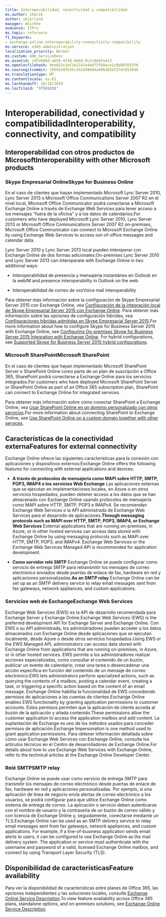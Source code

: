 ```yaml
---
title: Interoperabilidad, conectividad y compatibilidad
ms.author: sharik
author: skjerland
manager: mnirkhe
audience: ITPro
ms.topic: reference
f1_keywords:
- exchange-online-interoperability-connectivity-compatibility
ms.service: o365-administration
localization_priority: Normal
ms.custom: Adm_ServiceDesc
ms.assetid: cdfe686d-a059-4f4d-bb8d-9c2c0ebfa423
ms.openlocfilehash: 9ee023c3af3e2141e44df3f69ace1c6b897653f6
ms.sourcegitcommit: 19591e97b35c1b2a99e04a496d83af27dc6530d6
ms.translationtype: MT
ms.contentlocale: es-ES
ms.lasthandoff: 10/18/2019
ms.locfileid: "37581836"
---
```

# <a name="interoperability-connectivity-and-compatibility"></a><span data-ttu-id="5594e-102">Interoperabilidad, conectividad y compatibilidad</span><span class="sxs-lookup"><span data-stu-id="5594e-102">Interoperability, connectivity, and compatibility</span></span>

## <a name="interoperability-with-other-microsoft-products"></a><span data-ttu-id="5594e-103">Interoperabilidad con otros productos de Microsoft</span><span class="sxs-lookup"><span data-stu-id="5594e-103">Interoperability with other Microsoft products</span></span>

### <a name="skype-for-business-online"></a><span data-ttu-id="5594e-104">Skype Empresarial Online</span><span class="sxs-lookup"><span data-stu-id="5594e-104">Skype for Business Online</span></span>

<span data-ttu-id="5594e-105">En el caso de clientes que hayan implementado Microsoft Lync Server 2010, Lync Server 2013 o Microsoft Office Communications Server 2007 R2 en el nivel local, Microsoft Office Communicator podrá conectarse a Microsoft Exchange Online a través de Exchange Web Services para tener acceso a los mensajes "fuera de la oficina" y a los datos de calendarios.</span><span class="sxs-lookup"><span data-stu-id="5594e-105">For customers who have deployed Microsoft Lync Server 2010, Lync Server 2013 or Microsoft Office Communications Server 2007 R2 on-premises, Microsoft Office Communicator can connect to Microsoft Exchange Online by using Exchange Web Services to access out-of-office messages and calendar data.</span></span>
  
<span data-ttu-id="5594e-106">Lync Server 2010 y Lync Server 2013 local pueden interoperar con Exchange Online de dos formas adicionales:</span><span class="sxs-lookup"><span data-stu-id="5594e-106">On-premises Lync Server 2010 and Lync Server 2013 can interoperate with Exchange Online in two additional ways:</span></span>
  
- <span data-ttu-id="5594e-107">Interoperabilidad de presencia y mensajería instantánea en Outlook en la web</span><span class="sxs-lookup"><span data-stu-id="5594e-107">IM and presence interoperability in Outlook on the web</span></span>
    
- <span data-ttu-id="5594e-108">Interoperabilidad de correo de voz</span><span class="sxs-lookup"><span data-stu-id="5594e-108">Voice mail interoperability</span></span>
    
<span data-ttu-id="5594e-p101">Para obtener más información sobre la configuración de Skype Empresarial Server 2015 con Exchange Online, vea [Configuración de la integración local de Skype Empresarial Server 2015 con Exchange Online](https://go.microsoft.com/fwlink/p/?LinkId=271804). Para obtener más información sobre las opciones de configuración híbridas, vea [Configuraciones híbridas admitidas en Skype Empresarial Server 2015](https://go.microsoft.com/fwlink/?LinkID=513084).</span><span class="sxs-lookup"><span data-stu-id="5594e-p101">For more information about how to configure Skype for Business Server 2015 with Exchange Online, see [Configuring On-premises Skype for Business Server 2015 Integration with Exchange Online](https://go.microsoft.com/fwlink/p/?LinkId=271804). For hybrid configurations, see [Supported Skype for Business Server 2015 hybrid configurations](https://go.microsoft.com/fwlink/?LinkID=513084).</span></span>
  
### <a name="microsoft-sharepoint"></a><span data-ttu-id="5594e-111">Microsoft SharePoint</span><span class="sxs-lookup"><span data-stu-id="5594e-111">Microsoft SharePoint</span></span>

<span data-ttu-id="5594e-112">En el caso de clientes que hayan implementado Microsoft SharePoint Server o SharePoint Online como parte de un plan de suscripción a Office 365, SharePoint podrá conectarse a Exchange Online para los servicios integrados.</span><span class="sxs-lookup"><span data-stu-id="5594e-112">For customers who have deployed Microsoft SharePoint Server or SharePoint Online as part of an Office 365 subscription plan, SharePoint can connect to Exchange Online for integrated services.</span></span>
  
<span data-ttu-id="5594e-113">Para obtener más información sobre cómo conectar SharePoint a Exchange Online, vea [Usar SharePoint Online en un dominio personalizado con otros servicios](https://go.microsoft.com/fwlink/?LinkId=271805).</span><span class="sxs-lookup"><span data-stu-id="5594e-113">For more information about connecting SharePoint to Exchange Online, see [Use SharePoint Online on a custom domain together with other services](https://go.microsoft.com/fwlink/?LinkId=271805).</span></span>
  
## <a name="features-for-external-connectivity"></a><span data-ttu-id="5594e-114">Características de la conectividad externa</span><span class="sxs-lookup"><span data-stu-id="5594e-114">Features for external connectivity</span></span>

<span data-ttu-id="5594e-115">Exchange Online ofrece las siguientes características para la conexión con aplicaciones y dispositivos externos:</span><span class="sxs-lookup"><span data-stu-id="5594e-115">Exchange Online offers the following features for connecting with external applications and devices:</span></span>
  
- <span data-ttu-id="5594e-p102">**A través de protocolos de mensajería como MAPI sobre HTTP, SMTP, POP3, IMAP4 o los servicios Web Exchange** Las aplicaciones externas que se ejecutan en implementaciones locales, en Azure o en otros servicios hospedados, pueden obtener acceso a los datos que se han almacenado con Exchange Online usando protocolos de mensajería como MAPI sobre HTTP, SMTP, POP3 e IMAPv4. Se recomiendan Exchange Web Services o la API administrada de Exchange Web Services para el desarrollo de aplicaciones.</span><span class="sxs-lookup"><span data-stu-id="5594e-p102">**Through messaging protocols such as MAPI over HTTP, SMTP, POP3, IMAP4, or Exchange Web Services** External applications that are running on-premises, in Azure, or in other hosted services can access data stored with Exchange Online by using messaging protocols such as MAPI over HTTP, SMTP, POP3, and IMAPv4. Exchange Web Services or the Exchange Web Services Managed API is recommended for application development.</span></span> 
    
- <span data-ttu-id="5594e-118">**Como servidor relé SMTP** Exchange Online se puede configurar como servicio de entrega SMTP para retransmitir los mensajes de correo electrónico enviados desde puertas de enlace de fax, hardware en red y aplicaciones personalizadas.</span><span class="sxs-lookup"><span data-stu-id="5594e-118">**As an SMTP relay** Exchange Online can be set up as an SMTP delivery service to relay email messages sent from fax gateways, network appliances, and custom applications.</span></span> 
    
### <a name="exchange-web-services"></a><span data-ttu-id="5594e-119">Servicios web de Exchange</span><span class="sxs-lookup"><span data-stu-id="5594e-119">Exchange Web Services</span></span>

<span data-ttu-id="5594e-120">Exchange Web Services (EWS) es la API de desarrollo recomendada para Exchange Server y Exchange Online.</span><span class="sxs-lookup"><span data-stu-id="5594e-120">Exchange Web Services (EWS) is the preferred development API for Exchange Server and Exchange Online.</span></span> <span data-ttu-id="5594e-121">Con EWS o su API administrada, los administradores pueden acceder a los datos almacenados con Exchange Online desde aplicaciones que se ejecutan localmente, desde Azure o desde otros servicios hospedados.</span><span class="sxs-lookup"><span data-stu-id="5594e-121">Using EWS or the EWS Managed API, administrators can access data stored with Exchange Online from applications that are running on-premises, in Azure, or in other hosted services.</span></span> <span data-ttu-id="5594e-122">EWS permite a los administradores realizar acciones especializadas, como consultar el contenido de un buzón, publicar un evento de calendario, crear una tarea o desencadenar una acción específica en función del contenido de un mensaje de correo electrónico.</span><span class="sxs-lookup"><span data-stu-id="5594e-122">EWS lets administrators perform specialized actions, such as querying the contents of a mailbox, posting a calendar event, creating a task, or triggering a specific action based on the content of an email message.</span></span> <span data-ttu-id="5594e-123">Exchange Online habilita la funcionalidad de EWS concediendo permisos de aplicaciones a las cuentas de clientes.</span><span class="sxs-lookup"><span data-stu-id="5594e-123">Exchange Online enables EWS functionality by granting application permissions to customer accounts.</span></span> <span data-ttu-id="5594e-124">Estos permisos permiten que la aplicación de cliente acceda al buzón de la aplicación y añada contenido.</span><span class="sxs-lookup"><span data-stu-id="5594e-124">These permissions allow the customer application to access the application mailbox and add content.</span></span> <span data-ttu-id="5594e-125">La suplantación de Exchange es uno de los métodos usados para conceder permisos de aplicación.</span><span class="sxs-lookup"><span data-stu-id="5594e-125">Exchange Impersonation is one method used to grant application permissions.</span></span> <span data-ttu-id="5594e-126">Para obtener información detallada sobre cómo usar Exchange Web Services con Exchange Online, consulte los artículos técnicos en el Centro de desarrolladores de Exchange Online.</span><span class="sxs-lookup"><span data-stu-id="5594e-126">For details about how to use Exchange Web Services with Exchange Online, refer to the technical articles at the Exchange Online Developer Center.</span></span>
  
### <a name="smtp-relay"></a><span data-ttu-id="5594e-127">Relé SMTP</span><span class="sxs-lookup"><span data-stu-id="5594e-127">SMTP relay</span></span>

<span data-ttu-id="5594e-p104">Exchange Online se puede usar como servicio de entrega SMTP para transmitir los mensajes de correo electrónico desde puertas de enlace de fax, hardware en red y aplicaciones personalizadas. Por ejemplo, si una aplicación de línea de negocio envía alertas de correo electrónico a los usuarios, se podrá configurar para que utilice Exchange Online como sistema de entrega de correo. La aplicación o servicio deben autenticarse con el nombre de usuario y la contraseña de un buzón de correo válido y con licencia de Exchange Online y, seguidamente, conectarse mediante un TLS.</span><span class="sxs-lookup"><span data-stu-id="5594e-p104">Exchange Online can be used as an SMTP delivery service to relay email messages sent from fax gateways, network appliances, and custom applications. For example, if a line-of-business application sends email alerts to users, it can be configured to use Exchange Online as the mail delivery system. The application or service must authenticate with the username and password of a valid, licensed Exchange Online mailbox, and connect by using Transport Layer Security (TLS).</span></span>
  
## <a name="feature-availability"></a><span data-ttu-id="5594e-131">Disponibilidad de características</span><span class="sxs-lookup"><span data-stu-id="5594e-131">Feature availability</span></span>

<span data-ttu-id="5594e-132">Para ver la disponibilidad de características entre planes de Office 365, las opciones independientes y las soluciones locales, consulte [Exchange Online Service Description](exchange-online-service-description.md).</span><span class="sxs-lookup"><span data-stu-id="5594e-132">To view feature availability across Office 365 plans, standalone options, and on-premises solutions, see [Exchange Online Service Description](exchange-online-service-description.md).</span></span>
  

